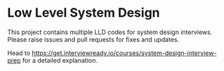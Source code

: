 # Low Level System Design

This project contains multiple LLD codes for system design interviews. <br/>
Please raise issues and pull requests for fixes and updates.

Head to https://get.interviewready.io/courses/system-design-interview-prep for a detailed explanation.
